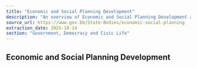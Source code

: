 ```yaml
---
title: "Economic and Social Planning Development"
description: "An overview of Economic and Social Planning Development as presented on the Government of Barbados official website."
source_url: https://www.gov.bb/State-Bodies/economic-social-planning
extraction_date: 2025-10-14
section: "Government, Democracy and Civic Life"
---
```


## Economic and Social Planning Development
```